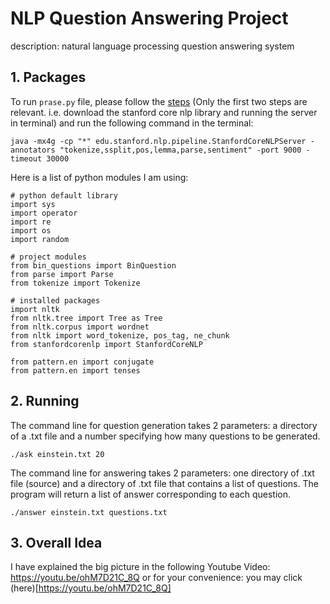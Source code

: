 # NLP Question Answering Project

description: natural language processing question answering system

## 1. Packages
To run `prase.py` file, please follow the [steps](https://www.khalidalnajjar.com/setup-use-stanford-corenlp-server-python/) (Only the first two steps are relevant. i.e. download the stanford core nlp library and running the server in terminal) and run the following command in the terminal: 

```java -mx4g -cp "*" edu.stanford.nlp.pipeline.StanfordCoreNLPServer -annotators "tokenize,ssplit,pos,lemma,parse,sentiment" -port 9000 -timeout 30000```

Here is a list of python modules I am using:

```{python}
# python default library
import sys
import operator
import re
import os
import random

# project modules
from bin_questions import BinQuestion
from parse import Parse
from tokenize import Tokenize

# installed packages
import nltk
from nltk.tree import Tree as Tree
from nltk.corpus import wordnet
from nltk import word_tokenize, pos_tag, ne_chunk
from stanfordcorenlp import StanfordCoreNLP

from pattern.en import conjugate
from pattern.en import tenses
```
## 2. Running 
The command line for question generation takes 2 parameters: a directory of a .txt file and a number specifying how many questions to be generated.

```
./ask einstein.txt 20
```

The command line for answering takes 2 parameters: one directory of .txt file (source) and a directory of .txt file that contains a list of questions. The program will return a list of answer corresponding to each question.

```
./answer einstein.txt questions.txt
```

## 3. Overall Idea
I have explained the big picture in the following Youtube Video:
https://youtu.be/ohM7D21C_8Q or for your convenience: you may click (here)[https://youtu.be/ohM7D21C_8Q]




